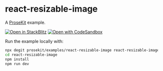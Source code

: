 # react-resizable-image

A [ProseKit](https://prosekit.dev) example.

[![Open in StackBlitz](https://developer.stackblitz.com/img/open_in_stackblitz.svg)](https://stackblitz.com/github/prosekit/examples/tree/master/react-resizable-image)
[![Open with CodeSandbox](https://assets.codesandbox.io/github/button-edit-lime.svg)](https://codesandbox.io/p/sandbox/github/prosekit/examples/tree/master/react-resizable-image)

Run the example locally with:

```bash
npx degit prosekit/examples/react-resizable-image react-resizable-image
cd react-resizable-image
npm install
npm run dev
```
